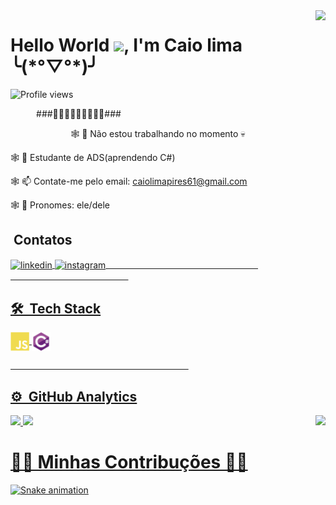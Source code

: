 <img align="right" height="560em" src="https://raw.githubusercontent.com/gist/CaioDeLimaPires/0901ed63b733eefa62cc1a0aac045f9f/raw/f38c3bc4d8437afb48d6b6ae2663ef673e75f090/Template.svg"/>
<h1 align="left">Hello World <img src="https://raw.githubusercontent.com/kaueMarques/kaueMarques/master/hi.gif" height="30px">, I'm Caio lima ╰(*°▽°*)╯</h1>
<p align="left"> <img src="https://komarev.com/ghpvc/?username=CaioDeLimaPires&color=orange" alt="Profile views" /> </p>   
           ⠀⠀⠀⠀###👻🎃👻🎃👻🎃👻🎃👻###
        
⠀⠀⠀⠀⠀⠀⠀⠀⠀
🕸️ 💼 Não estou trabalhando no momento 💀

🕸️ 🌱 Estudante de ADS(aprendendo C#)

🕸️ 📫 Contate-me pelo email: caiolimapires61@gmail.com 

🕸️ 🎃 Pronomes: ele/dele
⠀⠀⠀⠀⠀⠀⠀⠀⠀
⠀⠀⠀⠀⠀⠀⠀⠀⠀
⠀⠀⠀⠀⠀⠀⠀⠀⠀
 ##  &nbsp;Contatos
</a>
<a href="https://linkedin.com/in/caio-de-lima-pires-37321b23b" target="_blank">
  <img align="center" src="https://img.shields.io/badge/-caiodelimapires-05122A?style=flat&logo=linkedin" alt="linkedin"/>
</a>
<a href="https://instagram.com/caiodelimapires" target="_blank">
 <img align="center" src="https://img.shields.io/badge/-caiodelimapires-05122A?style=flat&logo=instagram" alt="instagram"/>⠀⠀⠀⠀⠀
⠀⠀⠀⠀⠀⠀⠀⠀⠀
⠀⠀⠀⠀⠀⠀⠀⠀⠀
⠀⠀⠀⠀⠀⠀⠀⠀⠀
⠀⠀⠀⠀⠀⠀⠀⠀⠀



## 🛠 &nbsp;Tech Stack


  <img align="center" alt="Rafa-Js" height="30" width="30" src="https://raw.githubusercontent.com/devicons/devicon/master/icons/javascript/javascript-plain.svg">
  <img align="center" alt="Rafa-Ts" height="30" width="30" src="https://raw.githubusercontent.com/devicons/devicon/master/icons/csharp/csharp-original.svg">
  
  
  
  ⠀⠀⠀⠀⠀⠀⠀⠀⠀
  ⠀⠀⠀⠀⠀⠀⠀⠀⠀
  ⠀⠀⠀⠀⠀⠀⠀⠀⠀
  
 
 ## ⚙️ &nbsp;GitHub Analytics
 
 
 <img height="150em" src="https://github-readme-stats.vercel.app/api?username=CaioDeLimaPires&show_icons=true&theme=synthwave&include_all_commits=true&count_private=true"/>
 <img align="right" height="200em" src="https://user-images.githubusercontent.com/110869372/191302600-88f37d1c-bafe-494f-ae66-e3767fd6c663.gif"/>
  <img height="150em" src="https://github-readme-stats.vercel.app/api/top-langs/?username=CaioDeLimaPires&layout=compact&langs_count=7&theme=synthwave"/>
 
 
 


</p>

  
  
  
  
  


 

 

 <h1 align="left">🎃👻 Minhas Contribuções 👻🎃</h1>
 

  
 
 ![Snake animation](https://github.com/CaioDeLimaPires/CaioDeLimaPire/blob/output/github-contribution-grid-snake.svg)
 



